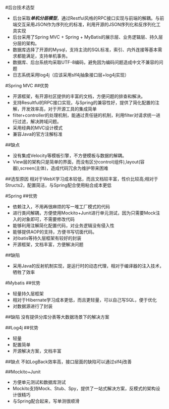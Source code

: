 #后台技术选型
- 后台采取***单机分层模型***，通过Restful风格的RPC接口实现与前端的解耦。与前端交互采用JSON作为序列化的标准，利用开源的JSON序列化和反序列化工具实现
- 后台采用了Spring MVC + Spring + MyBatis的展示层、业务逻辑层、持久层分层的架构。
- 数据库选择了开源的Mysql，支持主流的SQL标准，索引、内外连接等基本需求都能满足，支持单机事务。
- 数据库、后台系统均采取UTF-8编码，避免因为编码问题造成中文不兼容的问题
- 日志系统采用log4j（应该采用slf4j抽象接口层+log4j实现）

#Spring MVC
##优势
- 开源框架，有开源社区提供的丰富的文档，方便问题的排查和解决。
- 支持Resultful的RPC接口实现，与Spring的兼容性好，提供了简化配置的注解，开发效率高，对于开源工具的集成简单
- filter+controller的处理机制，能通过责任链的机制，利用filter对请求统一进行过滤，解决跨域问题。
- 采用经典的MVC设计模式
- 兼容Java的官方注解标准

##缺点
- 没有集成Velocity等模板引擎，不方便模板与数据的解耦。
- View层的架构只是简单的界面，而没有区分control(组件),layout(容器),screen(主体)，造成代码冗余为维护带来困难

##选型原因
相对于WebX学习成本较低，而且文档较丰富，性价比较高;相对于Structs2，配置简洁，与Spring配合使用粘合成本更低

#Spring
##优势
- 依赖注入，不用再很麻烦的写一堆工厂模式的代码
- 进行类间解耦，方便使用Mockito+Junit进行单元测试，因为只需要Mock注入的对象即可，不需要修改代码
- 能够利用注解简化配置代码，对业务逻辑没有侵入性
- 能够提供AOP的支持，方便书写切面代码。
- 对ibatis等持久层框架有较好的封装
- 开源框架，文档丰富，方便解决问题

##缺陷
- 采用Java的反射机制实现，是运行时的动态代理，相对于编译器的注入技术，牺牲了效率


#Mybatis
##优势
- 轻量持久层框架
- 相对于Hibernate学习成本更低，而且更轻量，可以自己写SQL，便于优化
- 对数据源进行了封装

##缺陷
没有提供分库分表等大数据场景下的解决方案

##Log4j
##优势
- 轻量
- 配置简单
- 开源解决方案，文档丰富

##缺点
不如LogBack效率高，接口层面的缺陷可以通过slf4j改善

##Mockito+Junit
- 方便单元测试和数据库测试
- Mockito支持Mock、Stub、Spy，提供了一站式解决方案，反模式的架构设计很精巧
- 与Spring配合起来，写单测很顺滑






